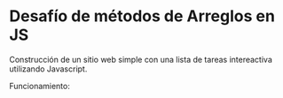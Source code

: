 # Desafío de métodos de Arreglos en JS

Construcción de un sitio web simple con una lista de tareas intereactiva utilizando Javascript.


Funcionamiento:



